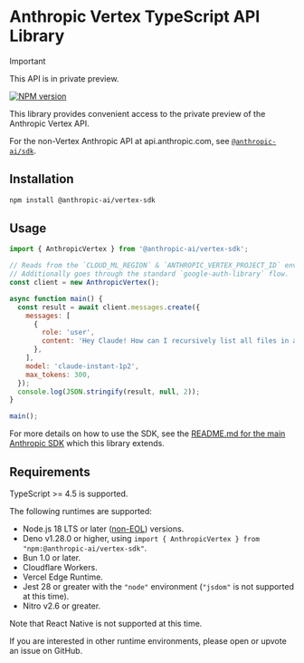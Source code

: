 # Anthropic Vertex TypeScript API Library

> [!IMPORTANT]
> This API is in private preview.

[![NPM version](https://img.shields.io/npm/v/@anthropic-ai/vertex-sdk.svg)](https://npmjs.org/package/@anthropic-ai/vertex-sdk)

This library provides convenient access to the private preview of the Anthropic Vertex API.

For the non-Vertex Anthropic API at api.anthropic.com, see [`@anthropic-ai/sdk`](https://github.com/anthropics/anthropic-sdk-typescript).

## Installation

```sh
npm install @anthropic-ai/vertex-sdk
```

## Usage

<!-- prettier-ignore -->
```js
import { AnthropicVertex } from '@anthropic-ai/vertex-sdk';

// Reads from the `CLOUD_ML_REGION` & `ANTHROPIC_VERTEX_PROJECT_ID` environment variables.
// Additionally goes through the standard `google-auth-library` flow.
const client = new AnthropicVertex();

async function main() {
  const result = await client.messages.create({
    messages: [
      {
        role: 'user',
        content: 'Hey Claude! How can I recursively list all files in a directory in Rust?',
      },
    ],
    model: 'claude-instant-1p2',
    max_tokens: 300,
  });
  console.log(JSON.stringify(result, null, 2));
}

main();
```

For more details on how to use the SDK, see the [README.md for the main Anthropic SDK](https://github.com/anthropics/anthropic-sdk-typescript/tree/main#anthropic-typescript-api-library) which this library extends.

## Requirements

TypeScript >= 4.5 is supported.

The following runtimes are supported:

- Node.js 18 LTS or later ([non-EOL](https://endoflife.date/nodejs)) versions.
- Deno v1.28.0 or higher, using `import { AnthropicVertex } from "npm:@anthropic-ai/vertex-sdk"`.
- Bun 1.0 or later.
- Cloudflare Workers.
- Vercel Edge Runtime.
- Jest 28 or greater with the `"node"` environment (`"jsdom"` is not supported at this time).
- Nitro v2.6 or greater.

Note that React Native is not supported at this time.

If you are interested in other runtime environments, please open or upvote an issue on GitHub.
